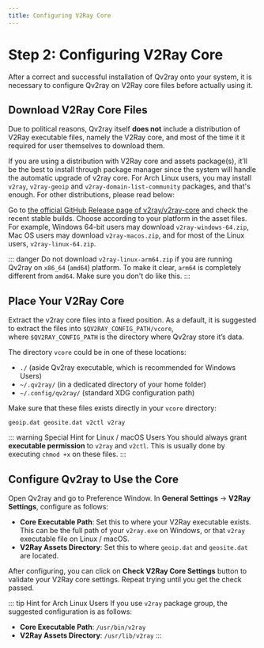 ```yaml
---
title: Configuring V2Ray Core
---
```


# Step 2: Configuring V2Ray Core

After a correct and successful installation of Qv2ray onto your system, it is necessary to configure Qv2ray on V2Ray core files before actually using it.

## Download V2Ray Core Files

Due to political reasons, Qv2ray itself **does not** include a distribution of V2Ray executable files, namely the V2Ray core, and most of the time it it required for user themselves to download them.

If you are using a distribution with V2Ray core and assets package(s), it’ll be the best to install through package manager since the system will handle the automatic upgrade of v2ray core. For Arch Linux users, you may install `v2ray`, `v2ray-geoip` and `v2ray-domain-list-community` packages, and that's enough. For other distributions, please read below:

Go to [the official GitHub Release page of v2ray/v2ray-core](https://github.com/v2ray/v2ray-core/releases) and check the recent stable builds. Choose according to your platform in the asset files. For example, Windows 64-bit users may download `v2ray-windows-64.zip`, Mac OS users may download `v2ray-macos.zip`, and for most of the Linux users, `v2ray-linux-64.zip`.

::: danger
Do not download `v2ray-linux-arm64.zip` if you are running Qv2ray on `x86_64` (`amd64`) platform.
To make it clear, `arm64` is completely different from `amd64`. Make sure you don't do like this.
:::

## Place Your V2Ray Core
Extract the v2ray core files into a fixed position. As a default, it is suggested to extract the files into `$QV2RAY_CONFIG_PATH/vcore`, where `$QV2RAY_CONFIG_PATH` is the directory where Qv2ray store it’s data.

The directory `vcore` could be in one of these locations:
 - `./` (aside Qv2ray executable, which is recommended for Windows Users)
 - `~/.qv2ray/` (in a dedicated directory of your home folder)
 - `~/.config/qv2ray/` (standard XDG configuration path)

Make sure that these files exists directly in your `vcore` directory:
```
geoip.dat geosite.dat v2ctl v2ray
```

::: warning Special Hint for Linux / macOS Users
You should always grant **executable permission** to `v2ray` and `v2ctl`.
This is usually done by executing `chmod +x` on these files.
:::

## Configure Qv2ray to Use the Core

Open Qv2ray and go to Preference Window. In **General Settings** -> **V2Ray Settings**, configure as follows:
 - **Core Executable Path**: Set this to where your V2Ray executable exists. This can be the full path of your `v2ray.exe` on Windows, or that `v2ray` executable file on Linux / macOS.
 - **V2Ray Assets Directory**: Set this to where `geoip.dat` and `geosite.dat` are located. 

After configuring, you can click on **Check V2Ray Core Settings** button to validate your V2Ray core settings. Repeat trying until you get the check passed.

::: tip Hint for Arch Linux Users
If you use `v2ray` package group, the suggested configuration is as follows:
* **Core Executable Path**: `/usr/bin/v2ray`
* **V2Ray Assets Directory**: `/usr/lib/v2ray`
:::